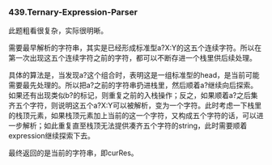 ### 439.Ternary-Expression-Parser

此题粗看很复杂，实际很明晰。

需要最早解析的字符串，其实是已经形成标准型a?X:Y的这五个连续字符。所以在第一次出现这五个连续字符之前的字符，都可以不断存进一个栈里供后续处理。

具体的算法是，当发现a?这个组合时，表明这是一组标准型的head，是当前可能需要最先处理的。所以把a?之前的字符串扔进栈里，然后顺着a?继续向后探索。如果还有出现类似b?的标记，则重复之前的入栈操作；反之，如果顺着a?之后集齐五个字符，则说明这五个a?X:Y可以被解析，变为一个字符。此时考虑一下栈里的栈顶元素，如果栈顶元素加上当前的这一个字符，又构成五个字符的话，可以进一步解析；如此重复直至栈顶无法提供凑齐五个字符的string，此时需要顺着expression继续探索下去。

最终返回的是当前的字符串，即curRes。
